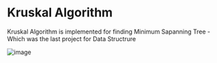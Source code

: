# Kruskal Algorithm
Kruskal Algorithm is implemented for finding Minimum Sapanning Tree - Which was the last project for Data Structrure

![image](https://user-images.githubusercontent.com/99765893/178119757-69421a0c-0f04-4fea-8584-c35fd5090154.png)
